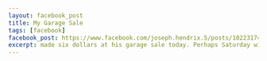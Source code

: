 ```yaml
---
layout: facebook_post
title: My Garage Sale
tags: [facebook]
facebook_post: https://www.facebook.com/joseph.hendrix.5/posts/102231749283
excerpt: made six dollars at his garage sale today. Perhaps Saturday will be more profitable?
---
```

